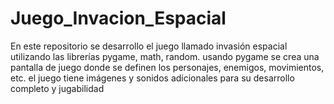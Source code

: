# Juego_Invacion_Espacial
En este repositorio se desarrollo el juego llamado invasión espacial utilizando las librerías pygame, math, random. usando pygame se crea una pantalla de juego donde se definen los personajes, enemigos, movimientos, etc. el juego tiene imágenes y sonidos adicionales para su desarrollo completo y jugabilidad
